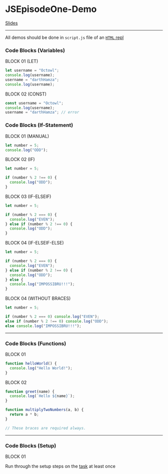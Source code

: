 # JSEpisodeOne-Demo

[Slides](https://docs.google.com/presentation/d/1P8MPXUktK_viz0AO2Vqu4WKPrCiWLh7CGbiKrTztLcU)

---

All demos should be done in `script.js` file of an [`HTML` repl](https://repl.it/languages/html)

### Code Blocks (Variables)

BLOCK 01 (LET)

```javascript
let username = "Octowl";
console.log(username);
username = "darthHamza";
console.log(username);
```

BLOCK 02 (CONST)

```javascript
const username = "Octowl";
console.log(username);
username = "darthHamza"; // error
```

### Code Blocks (If-Statement)

BLOCK 01 (MANUAL)

```javascript
let number = 5;
console.log("ODD");
```

BLOCK 02 (IF)

```javascript
let number = 5;

if (number % 2 !== 0) {
  console.log("ODD");
}
```

BLOCK 03 (IF-ELSEIF)

```javascript
let number = 5;

if (number % 2 === 0) {
  console.log("EVEN");
} else if (number % 2 !== 0) {
  console.log("ODD");
}
```

BLOCK 04 (IF-ELSEIF-ELSE)

```javascript
let number = 5;

if (number % 2 === 0) {
  console.log("EVEN");
} else if (number % 2 !== 0) {
  console.log("ODD");
} else {
  console.log("IMPOSSIBRU!!!");
}
```

BLOCK 04 (WITHOUT BRACES)

```javascript
let number = 5;

if (number % 2 === 0) console.log("EVEN");
else if (number % 2 !== 0) console.log("ODD");
else console.log("IMPOSSIBRU!!!");
```

---

### Code Blocks (Functions)

BLOCK 01

```javascript
function helloWorld() {
  console.log("Hello World!");
}
```

BLOCK 02

```javascript
function greet(name) {
  console.log(`Hello ${name}`);
}

function multiplyTwoNumbers(a, b) {
  return a * b;
}

// These braces are required always.
```

---

### Code Blocks (Setup)

BLOCK 01

Run through the setup steps on the [task](https://warehouse.joincoded.com/assignments/tasks/javascript/episode-1-basics/) at least once
